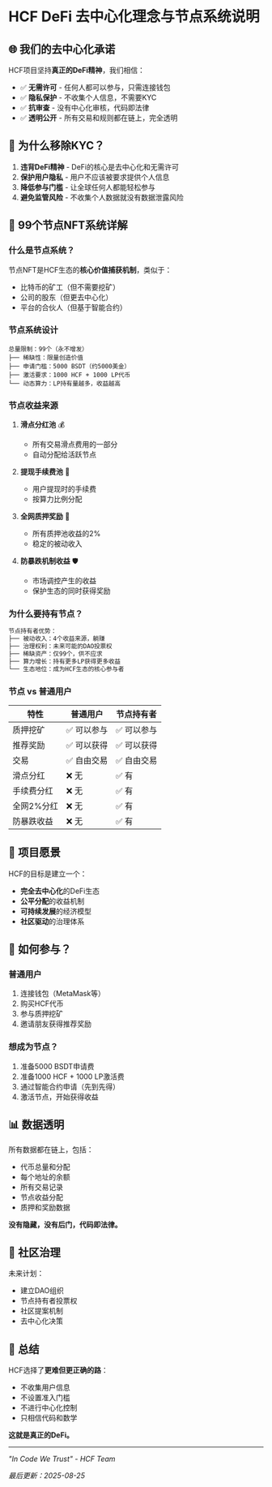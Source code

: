 # HCF DeFi 去中心化理念与节点系统说明

## 🌐 我们的去中心化承诺

HCF项目坚持**真正的DeFi精神**，我们相信：
- ✅ **无需许可** - 任何人都可以参与，只需连接钱包
- ✅ **隐私保护** - 不收集个人信息，不需要KYC
- ✅ **抗审查** - 没有中心化审核，代码即法律
- ✅ **透明公开** - 所有交易和规则都在链上，完全透明

## 🚫 为什么移除KYC？

1. **违背DeFi精神** - DeFi的核心是去中心化和无需许可
2. **保护用户隐私** - 用户不应该被要求提供个人信息
3. **降低参与门槛** - 让全球任何人都能轻松参与
4. **避免监管风险** - 不收集个人数据就没有数据泄露风险

## 🔗 99个节点NFT系统详解

### 什么是节点系统？

节点NFT是HCF生态的**核心价值捕获机制**，类似于：
- 比特币的矿工（但不需要挖矿）
- 公司的股东（但更去中心化）
- 平台的合伙人（但基于智能合约）

### 节点系统设计

```
总量限制：99个（永不增发）
├── 稀缺性：限量创造价值
├── 申请门槛：5000 BSDT（约5000美金）
├── 激活要求：1000 HCF + 1000 LP代币
└── 动态算力：LP持有量越多，收益越高
```

### 节点收益来源

1. **滑点分红池** 💰
   - 所有交易滑点费用的一部分
   - 自动分配给活跃节点

2. **提现手续费池** 💸
   - 用户提现时的手续费
   - 按算力比例分配

3. **全网质押奖励** 🎯
   - 所有质押池收益的2%
   - 稳定的被动收入

4. **防暴跌机制收益** 🛡️
   - 市场调控产生的收益
   - 保护生态的同时获得奖励

### 为什么要持有节点？

```javascript
节点持有者优势：
├── 被动收入：4个收益来源，躺赚
├── 治理权利：未来可能的DAO投票权
├── 稀缺资产：仅99个，供不应求
├── 算力增长：持有更多LP获得更多收益
└── 生态地位：成为HCF生态的核心参与者
```

### 节点 vs 普通用户

| 特性 | 普通用户 | 节点持有者 |
|------|---------|-----------|
| 质押挖矿 | ✅ 可以参与 | ✅ 可以参与 |
| 推荐奖励 | ✅ 可以获得 | ✅ 可以获得 |
| 交易 | ✅ 自由交易 | ✅ 自由交易 |
| 滑点分红 | ❌ 无 | ✅ 有 |
| 手续费分红 | ❌ 无 | ✅ 有 |
| 全网2%分红 | ❌ 无 | ✅ 有 |
| 防暴跌收益 | ❌ 无 | ✅ 有 |

## 🎯 项目愿景

HCF的目标是建立一个：
- **完全去中心化**的DeFi生态
- **公平分配**的收益机制
- **可持续发展**的经济模型
- **社区驱动**的治理体系

## 🚀 如何参与？

### 普通用户
1. 连接钱包（MetaMask等）
2. 购买HCF代币
3. 参与质押挖矿
4. 邀请朋友获得推荐奖励

### 想成为节点？
1. 准备5000 BSDT申请费
2. 准备1000 HCF + 1000 LP激活费
3. 通过智能合约申请（先到先得）
4. 激活节点，开始获得收益

## 📊 数据透明

所有数据都在链上，包括：
- 代币总量和分配
- 每个地址的余额
- 所有交易记录
- 节点收益分配
- 质押和奖励数据

**没有隐藏，没有后门，代码即法律。**

## 🤝 社区治理

未来计划：
- 建立DAO组织
- 节点持有者投票权
- 社区提案机制
- 去中心化决策

## 📝 总结

HCF选择了**更难但更正确的路**：
- 不收集用户信息
- 不设置准入门槛
- 不进行中心化控制
- 只相信代码和数学

**这就是真正的DeFi。**

---

*"In Code We Trust" - HCF Team*

*最后更新：2025-08-25*